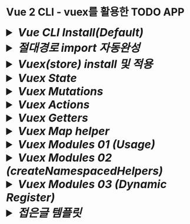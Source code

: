 # Vue 2 CLI - vuex를 활용한 TODO APP

<details>
<summary style="font-size:30px; font-weight:bold; font-style:italic;">Vue CLI Install(Default)</summary>
<br>

- ### vue project 생성

  ```bash
  vue create {프로젝트명}
  ```

- ### 개발 환경 구축 옵션 선택
  ```text/plain
  Vue CLI v5.0.8
  ? Please pick a preset:
    Default ([Vue 3] babel, eslint)
  > Default ([Vue 2] babel, eslint)
    Manually select features
  ```

</details>

<details>
<summary style="font-size:30px; font-weight:bold; font-style:italic;">절대경로 import 자동완성</summary>
<br>

  Ctrl + Spacebar를 타이핑하게 되면 자동완성이 뜬다.  
  일반적인 js의 경로는 ./으로 상대경로가 잡힌다.  
  vue에서는 @ 기호가 src 디렉토리를 참조하는 별칭으로 사용된다.  
  기본적으로 src의 별칭인 @/가 붙고 이후의 경로는 자동으로 완성해준다.

- ### Ctrl + Shift + P
  - settings.json
    ```json
      "javascript.preferences.importModuleSpecifier": "non-relative",
      "typescript.preferences.importModuleSpecifier": "non-relative",
    ```

</details>
<details>
<summary style="font-size:30px; font-weight:bold; font-style:italic;">Vuex(store) install 및 적용</summary>
<br>

- ### 기본 명령어
  ```bash
  npm install vuex
  ```
  기본 명령어를 사용할 경우 최신버전인 4 버전이 설치 된다.  
  그러나 현재 vue 버전에서는 4 버전을 지원하지 않는다.  
  따라서 아래와 같이 진행한다.  

  (만약 이미 4 버전을 설치했다면 제거 후 진행하도록 한다.  )

- ### 제거 명령어
  ```bash
  npm uninstall vuex
  ```

- ### 3.1.3 설치 명령어
  ```bash
  npm install vuex/@3.1.3
  ```

- ### Store 구성
  ```js
  import Vue from 'vue'
  import Vuex from 'vuex'
  Vue.use(Vuex)

  export default new Vuex.Store({
    state: {
      todos: [
        { id: 1, text: 'buy a car', checked: false},
        { id: 2, text: 'play a game', checked: false},
      ]
    },
    mutations: {

    },
    actions: {

    },
    getters: {

    }
  })
  ```

- ### Store 적용 (전역 등록)
  ```js
  import Vue from 'vue'
  import App from './App.vue'
  import store from './store'

  Vue.config.productionTip = false

  new Vue({
    store,
    render: h => h(App),
  }).$mount('#app')
  ```

</details>

<details>
<summary style="font-size:30px; font-weight:bold; font-style:italic;">Vuex State</summary>
<br>

# 호출
state 변수는 vue 확장자 파일의 computed 속성에 호출하여 사용한다.  

computed는 함수 형태를 정의하고, template에 해당 함수를 할당 함으로 초기 렌더링시 computed에 정의 한 함수가 호출된다.  
또한, 내부적으로 data나 state의 변경을 감지하면 이를 의존하고 있는 computed에 정의한 함수가 다시 호출 된다.  
여기서 말하는 의존이란, 계산된 값이 어떤 다른값에 따라 달라진다는 의미로,  
computed 속성의 결과가 특정한 data 속성이나 vuex state값을 기준으로 결정될 때,  
그 값을 "의존성" 이라고 한다.  

이때 state 혹은 data 그 자체를 하나로 의존하는 것이 아니라 computed에서 참조하는 특정(세부) 대상을 지칭한다.  
data라면 data에 나열된 변수중 computed에서 정확히 참조하는 변수,  
vuex state라면 state에 나열된 변수중 computed에서 정확히 참조하는 변수를 말한다.  
데이터 변수의 경우 `return this.todo` 면 `todo`, `return this.user` 면 `user`가 computed의 의존성이고  
vuex state 변수의 경우 `return this.$store.state.todo` 면 `todo`, `return this.$store.state.user` 면 `user`가 computed의 의존성이 된다.  


- ### ___.vue
  ```html
  <template>
    {{ todos }}
  </template>
  <script>
    export default {
      computed: {
        todos() {
          return this.$store.state.todoss
        }
      }
    }
  </script>
  ```


</details>
<details>
<summary style="font-size:30px; font-weight:bold; font-style:italic;">Vuex Mutations</summary>
<br>

# 정의
vuex에서 state에 있는 변수를 변경할때는 mutations 안에서 변경하는것이 규칙이다.
- ### Store
  ```js
  import Vue from 'vue'
  import Vuex from 'vuex'
  Vue.use(Vuex)

  export default new Vuex.Store({
    state: {
      todos: [
        { id: 1, text: 'buy a car', checked: false},
        { id: 2, text: 'play a game', checked: false},
      ]
    },
    mutations: {
      ADD_TODO(state, payload) {
        state.todos.push({
          id: Math.random(),
          text: payload,
          checked: false
        })
      },
    },
    actions: {

    },
    getters: {

    }
  })
  ```
mutations 속성에 함수를 정의하고 해당 함수 블록에서 state에 접근하여 state를 변경한다.
이때 함수의 첫번째 매개변수로 state를, 두번째 매개변수로 payload를 받는다.
payload는 mutations의 함수가 호출될때 전달하는 값이다.

# 호출


- ### commit
  mutations를 vue 확장자 파일에서 호출할때는 methods 속성에서 함수를 정의하고, commit을 통해 호출한다.

  - #### ___.vue
    ```html
    <template>
      <button 
        @keyup.enter="addTodo"
      >
    </template>

    <script>
    export default {
      name: 'AddTodo',
      methods: {
        addTodo(e) {
          this.$store.commit('ADD_TODO', e.target.value) // mutation 호출
        },
      },
    };
    </script>
    ```
    첫번째 매개변수로는 mutations에 정의한 함수 이름, 두번째 매개변수로는 해당 함수의 두번째 매개변수인 payload 전달값을 할당할 수 있다.

</details>
<details>
<summary style="font-size:30px; font-weight:bold; font-style:italic;">Vuex Actions</summary>
<br>

# 정의
Vuex에서 actions는 비즈니스로직 즉, 여러개의 mutations를 조합하여 호출하거나 비동기적인 로직을 처리할 때 사용한다.
여기서 말하는 비동기적인 로직은 fetch나 axios, jQuert의 ajax 뿐만 아니라 Promise객체, Async~Await 그 자체를 말한다.  

mutations에서 비동기 로직을 처리할 경우 mutations가 호출되고난 뒤, 비동기 로직이 종료되기 전 mutations의 함수 블록이 종료된다.  
state 변경을 보장받을 수 없고, getters같은 state 변경 감지에 대한 작업 처리에 영향을 주게 된다.

따라서 state의 직접적인 변경은 mutations에서 관리하고, 비동기적 작업은 actions에서 관리한다.  
(actions에서 비동기적인 작업 후 mutations를 commit-호출하는 flow로 설계할 수 있다.)


- ### Store
  ```js
  import Vue from 'vue'
  import Vuex from 'vuex'
  Vue.use(Vuex)

  export default new Vuex.Store({
    state: {
      todos: [
        { id: 1, text: 'buy a car', checked: false},
        { id: 2, text: 'play a game', checked: false},
      ]
    },
    mutations: {
      ADD_TODO(state, payload) {
        state.todos.push({
          id: Math.random(),
          text: payload,
          checked: false
        })
      },
    },
    actions: {
      addTodo(context, payload) {
      const {commit, dispatch} = context;
      /* 비동기 작업 ex) axios(2초 소요) 후 commit 호출 */
      setTimeout(function() {
        commit('ADD_TODO', payload);
      }, 2000) //2초 후 실행
    },
    },
    getters: {

    }
  })
  ```
  
  actions함수는 매개변수로 context와 payload를 받는다.
  context에는 commit과 dispatch 함수가 존재한다.
  commit을 통해 mutations을 호출하고 dispatch를 통해 다른 actions 함수를 호출한다.

# 호출


- ### dispatch
  actions를 vue 확장자 파일에서 호출할때는 methods 속성에서 함수를 정의하고, dispatch를 통해 호출한다.

  - #### ___.vue
    ```html
    <template>
      <button 
        @keyup.enter="addTodo"
      >
    </template>

    <script>
    export default {
      name: 'AddTodo',
      methods: {
        addTodo(e) {
          this.$store.dispatch('addTodo', e.target.value) // action 호출
        },
      },
    };
    </script>
    ```
    첫번째 매개변수로는 actions에 정의한 함수 이름, 두번째 매개변수로는 해당 함수의 두번째 매개변수인 payload 전달값을 할당할 수 있다.

</details>
<details>
<summary style="font-size:30px; font-weight:bold; font-style:italic;">Vuex Getters</summary>
<br>

# 정의
Vuex에서 getters는 vue 인스턴스에서 computed와 비슷한 역할을 한다.  
연산된 state값을 접근하는 속성으로 여러 뷰 컴포넌트에서 재사용이 가능하다.   
computed와 같이 캐싱 기능이 있다.


- ### Store
  ```js
  import Vue from 'vue'
  import Vuex from 'vuex'
  Vue.use(Vuex)

  export default new Vuex.Store({
    state: {
      todos: [
        { id: 1, text: 'buy a car', checked: false},
        { id: 2, text: 'play a game', checked: false},
      ]
    },
    mutations: {
    },
    actions: {
    },
    getters: {
      numberOfCompletedTodo(state) {
      return state.todos.filter(todo => todo.checked).length
    }
    }
  })
  ```
  getters에 정의한 함수는 첫번째 매개변수로 store의 state를 접근할 수 있다.  
  (호출부에서 전달하는것이 아님.)

# 호출

getters는 vue 인스턴스의 computed속성에 정의된 함수의 반환값에 호출하여 사용한다.
- ### ___.vue
  ```html
  <template>
    <div>
      Completed Todo: {{ numberOfCompletedTodo }}
    </div>
  </template>

  <script>
  export default {
    name: 'CompletedTodo',
    computed: {
      /* numberOfCompletedTodo() { // getters 적용 전 (state 직접 접근 후 연산)
          return this.$store.state.todos.filter(todo => todo.checked).length
      }, */
      numberOfCompletedTodo() {
        return this.$store.getters.numberOfCompletedTodo // getters 적용
      }
    },
  };
  </script>
  ```

</details>
<details>
<summary style="font-size:30px; font-weight:bold; font-style:italic;">Vuex Map helper</summary>
<br>
  this.$store 객체를 통한 store의 접근 코드는 컴포넌트가 많아질수록 추적이 어려워진다.  
  Vuex store에는 state, mutations, actions, getters 각 속성을 빠르게 접근할 수 있는 기능을 제공한다.  
  computed에서 this.$store객체를 재정의 하는것을 `...map____(특정문법)` 형태로 축약하여 사용한다.  
  
## Map Helper 종류
- mapState
- mapMutations
- mapActions
- mapState

- ### Arrow 참조 & Object Mapping

  ```html
  <template>
    <div>
      <button @click="ADD_TODO">{{todos.text}}</button>
      <button @click="addTodo">{{schedule}}</button>
    </div>
  </template>
  <script>
  import { mapState, mapGetters, mapMutations, mapActions } from 'vuex'
  export default {
    computed: {
      ...mapState(state => state.todos) // template나 script영역에서 data 변수처럼 접근할 수 있게된다.
      ...mapState({
        schedule: state => state.todos
      })
      ...mapGetters(['numberOfCompletedTodo']) // getters는 화살표 함수 참조가 불가능하다.
    },
    methods: {
      ...mapMutations({
        ADD_TODO: (context, payload) => context.commit('ADD_TODO', payload),
      })
      ...mapActions({
        addTodo: (context, payload) => context.dispatch('addTodo', payload)
      })

    }
  };
  </script>
  ```
- ### String 참조 - Array

  ```html

  <script>
  import { mapState, mapGetters, mapMutations, mapActions } from 'vuex'
  export default {
    computed: {
      ...mapState(['aS', 'bS', 'cS'])
      ...mapGetters(['aG', 'bG', 'cG']) 
    },
    methods: {
      ...mapMutations(['aM', 'bM', 'cM'])
      ...mapActions(['aA', 'bA', 'cA'])
    }
  };
  </script>
  ```

- ### String 참조 - Object Mapping

  ```html

  <script>
  import { mapState, mapGetters, mapMutations, mapActions } from 'vuex'
  export default {
    computed: {
      ...mapState(['todos'])
      ...mapState({schedule: 'todos'}) // 다른 이름으로 맵핑
      ...mapGetters(['numberOfCompletedTodo']) 
      ...mapGetters({count: 'numberOfCompletedTodo'}) // getters는 화살표 함수 참조가 불가능하다.
    },
    methods: {
      ...mapMutations(['ADD_TODO'])
      ...mapMutations({ADD_TODO: 'ADD_TODO'})
      ...mapActions(['addTodo'])
      ...mapActions({addTodo: 'addTodo'})
    }
  };
  </script>
  ```


</details>
<details>
<summary style="font-size:30px; font-weight:bold; font-style:italic;">Vuex Modules 01 (Usage)</summary>
<br>

- ### store/modules/todo.js
  ```js
  export default {
    namespaced: true,
    state: {
      todos: [
        { id: 1, text: 'buy a car', checked: false},
        { id: 2, text: 'play a game', checked: false},
      ],
    },
    mutations: { // state 접근 및 변경 함수 정의
      ADD_TODO(state, payload) {
        console.log("payload: ", payload)
        state.todos.push({
          id: Math.random(),
          text: payload,
          checked: false
        })
      },
    },
    actions: { // 비동기 작업 후 state 변경
      addTodo(context, payload) {
        const {commit, dispatch} = context;
        /* 비동기 작업 ex) axios(2초 소요) 후 commit 호출 */
        setTimeout(function() {
          commit('ADD_TODO', payload);
        }, 2000) //2초 후 실행
      },
    },
    getters: { // 컴포넌트의 computed에서 사용한다. (재사용 가능) computed처럼 캐싱기능 있음.
      numberOfCompletedTodo(state) {
        return state.todos.filter(todo => todo.checked).length
      }
    }
  }
  ```
- ### store/modules/user.js
  ```js
  export default {
    namespaced: true,
    state: {
      users: [/* 생략 */],
    },
    mutations: {/* 생략 */},
    actions: {/* 생략 */},
    getters: {/* 생략 */}
  }
  ```


- ### store/index.js

  ```js
  import Vue from 'vue'
  import Vuex from 'vuex'
  import todo from './modules/todo'
  import user from './modules/user'
  Vue.use(Vuex)

  export default new Vuex.Store({
    modules: {
      todo,user // nameSpace 등록 
    },
    state: {},
    mutations: {},
    actions: {},
    getters: {},
  })
  ```

- ### Arrow 참조 & Object Mapping

  ```html
  <script>
  import { mapState, mapGetters, mapMutations, mapActions } from 'vuex'
  export default {
    computed: {
      ...mapState(state => state.todo.todos)
      ...mapState({schedule: state => state.todo.todos})
      ...mapGetters('todo', ['numberOfCompletedTodo']) // getters는 화살표 함수 참조가 불가능하다.
    },
    methods: {
      ...mapMutations({
        ADD_TODO: (context, payload) => context.commit('todo/ADD_TODO', payload),
      })
      ...mapActions({
        addTodo: (context, payload) => context.dispatch('todo/addTodo', payload)
      })
    }
  };
  </script>
  ```
- ### Arrow 참조 & Object Mapping

  ```html
  <script>
  import { mapState, mapGetters, mapMutations, mapActions } from 'vuex'
  export default {
    computed: {
      ...mapState('todo', ['todos'])
      ...mapState('todo', {schedule: 'todos'})
      ...mapGetters('todo', ['numberOfCompletedTodo']) // getters는 화살표 함수 참조가 불가능하다.
    },
    methods: {
      ...mapMutations('todo', {ADD_TODO: 'ADD_TODO'}),
      ...mapActions('todo', {addTodo: 'addTodo'}),
    }
  };
  </script>
  ```

</details>
<details>
<summary style="font-size:30px; font-weight:bold; font-style:italic;">Vuex Modules 02 (createNamespacedHelpers)</summary>
<br>

- ### Arrow 참조 & Object Mapping

  ```html
  <script>
  
  import { createNamespacedHelpers } from 'vuex'
  const { mapState, mapGetters, mapMutations, mapActions } = createNamespacedHelpers('todo')
  export default {
    computed: {
      ...mapState(state => state.todos)
      ...mapState({
        people: state => state.todos
      })
      ...mapGetters(['numberOfCompletedTodo']) // getters는 화살표 함수 참조가 불가능하다.
    },
    methods: {
      ...mapMutations({
        ADD_TODO: (context, payload) => context.commit('ADD_TODO', payload),
      })
      ...mapActions({
        addTodo: (context, payload) => context.dispatch('addTodo', payload)
      })

    }
  };
  </script>
  ```
- ### String 참조 - Array

  ```html
  <script>
  import { createNamespacedHelpers } from 'vuex'
  const { mapState, mapGetters, mapMutations, mapActions } = createNamespacedHelpers('todo')
  export default {
    computed: {
      ...mapState(['aS', 'bS', 'cS'])
      ...mapGetters(['aG', 'bG', 'cG']) 
    },
    methods: {
      ...mapMutations(['aM', 'bM', 'cM'])
      ...mapActions(['aA', 'bA', 'cA'])
    }
  };
  </script>
  ```

- ### String 참조 - Object Mapping

  ```html

  <script>
  import { createNamespacedHelpers } from 'vuex'
  const { mapState, mapGetters, mapMutations, mapActions } = createNamespacedHelpers('todo')  export default {
    computed: {
      ...mapState(['todos'])
      ...mapState({schedule: 'todos'}) // 다른 이름으로 맵핑
      ...mapGetters(['numberOfCompletedTodo']) 
      ...mapGetters({count: 'numberOfCompletedTodo'}) // getters는 화살표 함수 참조가 불가능하다.
    },
    methods: {
      ...mapMutations(['ADD_TODO'])
      ...mapMutations({ADD_TODO: 'ADD_TODO'})
      ...mapActions(['addTodo'])
      ...mapActions({addTodo: 'addTodo'})
    }
  };
  </script>
  ```

  ## 다중 modules 참조

  ```js
  import { createNamespacedHelpers } from 'vuex'
  const {mapState : mapTodoState,  mapGetters: mapTodoGetters,
         mapActions: mapTodoActions,  mapMutations: mapTodoMutations } = createNamespacedHelpers('todo');
  const {mapState : mapUserState,  mapGetters: mapUserGetters,
         mapActions: mapUserActions,  mapMutations: mapUserMutations } = createNamespacedHelpers('user');
  export default {
    computed: {
      ...mapTodoState(['todos'])
      ...mapTodoState({schedule: 'todos'}) 
      ...mapTodoGetters(['numberOfCompletedTodo']) 
      ...mapTodoGetters({count: 'numberOfCompletedTodo'}) 

      ...mapTodoState(['users'])
      ...mapTodoState({people: 'users'}) 
      ...mapTodoGetters(['numberOfCompletedUser']) 
      ...mapTodoGetters({size: 'numberOfCompletedUser'}) 
    },
    methods: {
      ...mapTodoMutations(['ADD_TODO'])
      ...mapTodoMutations({ADD_TODO: 'ADD_TODO'})
      ...mapTodoActions(['addTodo'])
      ...mapTodoActions({addTodo: 'addTodo'})

      ...mapTodoMutations(['ADD_USER'])
      ...mapTodoMutations({ADD_USER: 'ADD_USER'})
      ...mapTodoActions(['addUser'])
      ...mapTodoActions({addUser: 'addUser'})
    }
  };
  ```

</details>
<details>
<summary style="font-size:30px; font-weight:bold; font-style:italic;">Vuex Modules 03 (Dynamic Register)</summary>
<br>


- ### 동적 모듈 추가/제거
  ```js
  // user 모듈 추가
  this.$store.registerModule('user');

  // user 모듈 제거
  this.$store.unregisterModule('user');

  ```

- ### 동적 중첩 모듈 추가/제거
  ```js

  // 중첩 모듈 추가
  this.$store.registerModule(['user', 'profile']);
  // 중첩 모듈 추가
  this.$store.registerModule(['user', 'profile']);

  // 중첩 모듈 제거
  this.$store.unregisterModule(['user', 'profile']);
  ```
  
  동적 모듈 추가/제거 기능은 언제 사용할까?  


  1. **조건부 필요성**  
  특정 기능이나 데이터가 더 이상 필요하지 않은 경우, 예를 들어 사용자가 로그아웃할 때 사용자 관련 모듈을 제거하거나 특정 페이지에서만 필요한 모듈을 동적으로 제거할 수 있습니다.
  2. **메모리 관리**  
  불필요한 모듈을 제거함으로써 메모리 사용을 최적화할 수 있습니다. 특히 모바일 기기나 리소스가 제한된 환경에서는 메모리 관리가 중요합니다.
  3. **성능 개선**  
  불필요한 상태 관리 및 뮤테이션이 계속해서 발생하는 것을 방지하여 애플리케이션의 성능을 개선할 수 있습니다. 사용자가 다른 섹션으로 이동할 때 해당 섹션과 관련된 상태를 해제할 수 있습니다.
  4. **동적 라우팅과 UI 변화**  
  애플리케이션이 사용자의 행동이나 네비게이션에 따라 UI를 변경하는 경우, 필요한 모듈만 등록하고, 더 이상 필요하지 않은 모듈은 제거하여 상태를 적절하게 관리할 수 있습니다.
  5. **개발과 디버깅**  
  개발 중에 모듈을 추가하거나 제거하면서 기능을 테스트하고, 문제가 발생했을 때 특정 모듈을 제거하여 원인을 찾는 데 유용합니다.


  로그인 컴포넌트에 들어왔다고 가정한다.  
  로그인 기능에서 먼저 모듈을 등록한 뒤 등록 여부를 명확히 확인한다(hasOwnProperty).
  등록된 모듈을 기준으로 로그인을 진행한다.  
  (액세스/리프레시토큰 로컬스토리지/세션 에 적절히 저장)  
  이후 로그아웃을 진행한 뒤 (로컬스토리지/세션 에서 제거) 해당 모듈을 제거한다.

</details>
<details>
<summary style="font-size:30px; font-weight:bold; font-style:italic;">접은글 템플릿</summary>
<br>

- ### 예제코드

  ```html
  ```

- ### 예제코드
  ```js
  ```

</details>